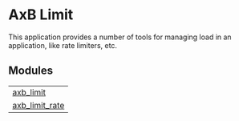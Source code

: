 

# AxB Limit #

This application provides a number of tools for managing
load in an application, like rate limiters, etc.


## Modules ##


<table width="100%" border="0" summary="list of modules">
<tr><td><a href="axb_limit.md" class="module">axb_limit</a></td></tr>
<tr><td><a href="axb_limit_rate.md" class="module">axb_limit_rate</a></td></tr></table>

